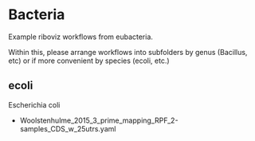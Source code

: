 # Bacteria

Example riboviz workflows from eubacteria.

Within this, please arrange workflows into subfolders by genus (Bacillus, etc) or if more convenient by species (ecoli, etc.)

## ecoli

Escherichia coli

* Woolstenhulme_2015_3_prime_mapping_RPF_2-samples_CDS_w_25utrs.yaml
